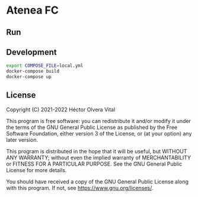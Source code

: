 # Atenea FC

## Run

## Development

```bash
export COMPOSE_FILE=local.yml
docker-compose build
docker-compose up
```

## License

Copyright (C) 2021-2022 Héctor Olvera Vital

This program is free software: you can redistribute it and/or modify it under the terms of the GNU General Public License as published by the Free Software Foundation, either version 3 of the License, or (at your option) any later version.

This program is distributed in the hope that it will be useful, but WITHOUT ANY WARRANTY; without even the implied warranty of MERCHANTABILITY or FITNESS FOR A PARTICULAR PURPOSE. See the GNU General Public License for more details.

You should have received a copy of the GNU General Public License along with this program. If not, see https://www.gnu.org/licenses/.
